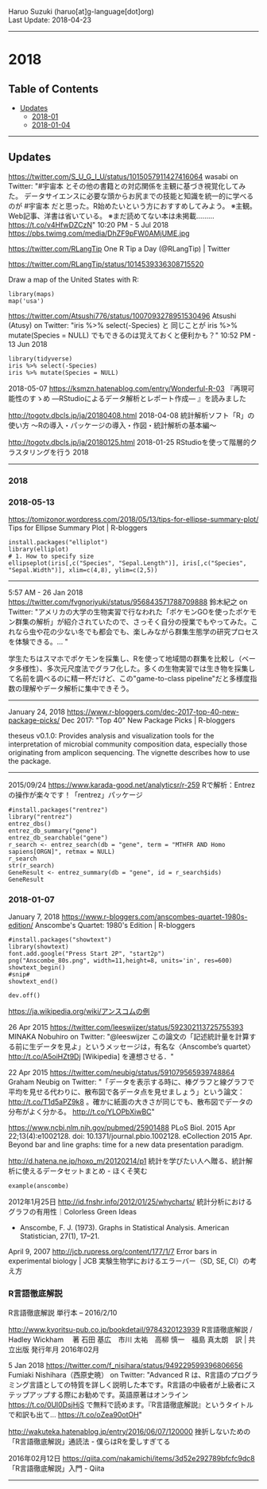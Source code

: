 Haruo Suzuki (haruo[at]g-language[dot]org)  
Last Update: 2018-04-23

----------

# 2018

## Table of Contents
- [Updates](#updates)
  - [2018-01](#2018-01)
  - [2018-01-04](#2018-01-04)

----------

## Updates

https://twitter.com/S_U_G_I_U/status/1015057911427416064
wasabi on Twitter: "#宇宙本 とその他の書籍との対応関係を主観に基づき視覚化してみた。 データサイエンスに必要な頭からお尻までの技能と知識を統一的に学べるのが #宇宙本 だと思った。R始めたいという方におすすめしてみよう。 ※主観。Web記事、洋書は省いている。 ※まだ読めてない本は未掲載……… https://t.co/v4HfwDZCzN"
10:20 PM - 5 Jul 2018
https://pbs.twimg.com/media/DhZF9pFW0AMjUME.jpg


https://twitter.com/RLangTip
One R Tip a Day (@RLangTip) | Twitter

https://twitter.com/RLangTip/status/1014539336308715520

Draw a map of the United States with R: 

	library(maps)
	map('usa') 

https://twitter.com/Atsushi776/status/1007093278951530496
Atsushi (Atusy) on Twitter: "iris %>% select(-Species) と 同じことが iris %>% mutate(Species = NULL) でもできるのは覚えておくと便利かも？"
10:52 PM - 13 Jun 2018

    library(tidyverse)
	iris %>% select(-Species)
	iris %>% mutate(Species = NULL)

2018-05-07
https://ksmzn.hatenablog.com/entry/Wonderful-R-03
『再現可能性のすゝめ ―RStudioによるデータ解析とレポート作成― 』を読みました

http://togotv.dbcls.jp/ja/20180408.html
2018-04-08 統計解析ソフト「R」の使い方 〜Rの導入・パッケージの導入・作図・統計解析の基本編〜

http://togotv.dbcls.jp/ja/20180125.html
2018-01-25 RStudioを使って階層的クラスタリングを行う 2018

----------

### 2018

### 2018-05-13

https://tomizonor.wordpress.com/2018/05/13/tips-for-ellipse-summary-plot/
Tips for Ellipse Summary Plot | R-bloggers

    install.packages("elliplot")
    library(elliplot)
	# 1. How to specify size
	ellipseplot(iris[,c("Species", "Sepal.Length")], iris[,c("Species", "Sepal.Width")], xlim=c(4,8), ylim=c(2,5))


----------
5:57 AM - 26 Jan 2018
https://twitter.com/fvgnoriyuki/status/956843571788709888
鈴木紀之 on Twitter: "アメリカの大学の生物実習で行なわれた「ポケモンGOを使ったポケモン群集の解析」が紹介されていたので、さっそく自分の授業でもやってみた。これなら虫や花の少ない冬でも都会でも、楽しみながら群集生態学の研究プロセスを体験できる。… "

学生たちはスマホでポケモンを採集し、Rを使って地域間の群集を比較し（ベータ多様性）、多次元尺度法でグラフ化した。多くの生物実習では生き物を採集して名前を調べるのに精一杯だけど、この"game-to-class pipeline"だと多様度指数の理解やデータ解析に集中できそう。

----------
January 24, 2018
https://www.r-bloggers.com/dec-2017-top-40-new-package-picks/
Dec 2017: "Top 40" New Package Picks | R-bloggers

theseus v0.1.0: Provides analysis and visualization tools for the interpretation of microbial community composition data, especially those originating from amplicon sequencing. The vignette describes how to use the package.


----------

2015/09/24
https://www.karada-good.net/analyticsr/r-259
Rで解析：Entrezの操作が楽々です！「rentrez」パッケージ

	#install.packages("rentrez")
	library("rentrez")
	entrez_dbs()
	entrez_db_summary("gene")
	entrez_db_searchable("gene")
	r_search <- entrez_search(db = "gene", term = "MTHFR AND Homo sapiens[ORGN]", retmax = NULL)
	r_search
	str(r_search)
	GeneResult <- entrez_summary(db = "gene", id = r_search$ids)
	GeneResult

### 2018-01-07

January 7, 2018
https://www.r-bloggers.com/anscombes-quartet-1980s-edition/
Anscombe's Quartet: 1980's Edition | R-bloggers

    #install.packages("showtext")
	library(showtext)
	font.add.google("Press Start 2P", "start2p")
    png("Anscombe_80s.png", width=11,height=8, units='in', res=600)
    showtext_begin()
	#snip#
    showtext_end()

	dev.off()

https://ja.wikipedia.org/wiki/アンスコムの例

26 Apr 2015
https://twitter.com/leeswijzer/status/592302113725755393
MINAKA Nobuhiro on Twitter: "@leeswijzer この論文の「記述統計量を計算する前に生データを見よ」というメッセージは，有名な〈Anscombe’s quartet〉 http://t.co/A5oiHZt9Dj [Wikipedia] を連想させる．"

22 Apr 2015
https://twitter.com/neubig/status/591079565939748864
Graham Neubig on Twitter: "「データを表示する時に、棒グラフと線グラフで平均を見せる代わりに、散布図で各データ点を見せましょう」という論文： http://t.co/T1d5aPZ9k8 。確かに紙面の大きさが同じでも、散布図でデータの分布がよく分かる。 http://t.co/YLOPbXiwBC"

https://www.ncbi.nlm.nih.gov/pubmed/25901488
PLoS Biol. 2015 Apr 22;13(4):e1002128. doi: 10.1371/journal.pbio.1002128. eCollection 2015 Apr.
Beyond bar and line graphs: time for a new data presentation paradigm.

http://d.hatena.ne.jp/hoxo_m/20120214/p1
統計を学びたい人へ贈る、統計解析に使えるデータセットまとめ - ほくそ笑む

	example(anscombe)

2012年1月25日
http://id.fnshr.info/2012/01/25/whycharts/
統計分析におけるグラフの有用性｜Colorless Green Ideas
- Anscombe, F. J. (1973). Graphs in Statistical Analysis. American Statistician, 27(1), 17–21.

April 9, 2007
http://jcb.rupress.org/content/177/1/7
Error bars in experimental biology | JCB
実験生物学におけるエラーバー（SD, SE, CI）の考え方 


### R言語徹底解説
R言語徹底解説 単行本 – 2016/2/10

http://www.kyoritsu-pub.co.jp/bookdetail/9784320123939
R言語徹底解説 / Hadley Wickham 　著 石田 基広　市川 太祐　高柳 慎一　福島 真太朗　訳 | 共立出版
発行年月	2016年02月

5 Jan 2018
https://twitter.com/f_nisihara/status/949229599396806656
Fumiaki Nishihara（西原史暁） on Twitter: "Advanced R は、R言語のプログラミング言語としての特質を詳しく説明した本です。R言語の中級者が上級者にステップアップする際にお勧めです。英語原著はオンライン https://t.co/0Ul0DsjHjS で無料で読めます。『R言語徹底解説』というタイトルで和訳も出て… https://t.co/oZea90otOH"

http://wakuteka.hatenablog.jp/entry/2016/06/07/120000
挫折しないための「R言語徹底解説」通読法 - 僕らはRを愛しすぎてる

2016年02月12日
https://qiita.com/nakamichi/items/3d52e292789bfcfc9dc8
「R言語徹底解説」入門 - Qiita

----------


